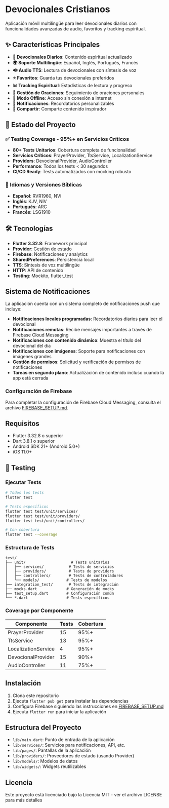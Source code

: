 # Devocionales Cristianos

Aplicación móvil multilingüe para leer devocionales diarios con funcionalidades avanzadas de audio, favoritos y tracking espiritual.

## ✨ Características Principales

- **📖 Devocionales Diarios**: Contenido espiritual actualizado
- **🌍 Soporte Multilingüe**: Español, Inglés, Portugués, Francés
- **🔊 Audio TTS**: Lectura de devocionales con síntesis de voz
- **⭐ Favoritos**: Guarda tus devocionales preferidos
- **📊 Tracking Espiritual**: Estadísticas de lectura y progreso
- **🙏 Gestión de Oraciones**: Seguimiento de oraciones personales
- **📴 Modo Offline**: Acceso sin conexión a internet
- **🔔 Notificaciones**: Recordatorios personalizables
- **📱 Compartir**: Comparte contenido inspirador

## 🚀 Estado del Proyecto

### ✅ Testing Coverage - 95%+ en Servicios Críticos
- **80+ Tests Unitarios**: Cobertura completa de funcionalidad
- **Servicios Críticos**: PrayerProvider, TtsService, LocalizationService
- **Providers**: DevocionalProvider, AudioController  
- **Performance**: Todos los tests < 30 segundos
- **CI/CD Ready**: Tests automatizados con mocking robusto

### 🎯 Idiomas y Versiones Bíblicas
- **Español**: RVR1960, NVI
- **Inglés**: KJV, NIV  
- **Portugués**: ARC
- **Francés**: LSG1910

## 🛠️ Tecnologías

- **Flutter 3.32.8**: Framework principal
- **Provider**: Gestión de estado
- **Firebase**: Notificaciones y analytics
- **SharedPreferences**: Persistencia local
- **TTS**: Síntesis de voz multilingüe
- **HTTP**: API de contenido
- **Testing**: Mockito, flutter_test

## Sistema de Notificaciones

La aplicación cuenta con un sistema completo de notificaciones push que incluye:

- **Notificaciones locales programadas**: Recordatorios diarios para leer el devocional
- **Notificaciones remotas**: Recibe mensajes importantes a través de Firebase Cloud Messaging
- **Notificaciones con contenido dinámico**: Muestra el título del devocional del día
- **Notificaciones con imágenes**: Soporte para notificaciones con imágenes grandes
- **Gestión de permisos**: Solicitud y verificación de permisos de notificaciones
- **Tareas en segundo plano**: Actualización de contenido incluso cuando la app está cerrada

### Configuración de Firebase

Para completar la configuración de Firebase Cloud Messaging, consulta el archivo [FIREBASE_SETUP.md](FIREBASE_SETUP.md).

## Requisitos

- Flutter 3.32.8 o superior
- Dart 3.8.1 o superior
- Android SDK 21+ (Android 5.0+)
- iOS 11.0+

## 🧪 Testing

### Ejecutar Tests
```bash
# Todos los tests
flutter test

# Tests específicos
flutter test test/unit/services/
flutter test test/unit/providers/
flutter test test/unit/controllers/

# Con cobertura
flutter test --coverage
```

### Estructura de Tests
```
test/
├── unit/                    # Tests unitarios
│   ├── services/           # Tests de servicios
│   ├── providers/          # Tests de providers
│   ├── controllers/        # Tests de controladores
│   └── models/            # Tests de modelos
├── integration_test/       # Tests de integración
├── mocks.dart             # Generación de mocks
├── test_setup.dart        # Configuración común
└── *.dart                 # Tests específicos
```

### Coverage por Componente
| Componente | Tests | Cobertura |
|------------|-------|-----------|
| PrayerProvider | 15 | 95%+ |
| TtsService | 13 | 95%+ |
| LocalizationService | 4 | 95%+ |
| DevocionalProvider | 15 | 90%+ |
| AudioController | 11 | 75%+ |

## Instalación

1. Clona este repositorio
2. Ejecuta `flutter pub get` para instalar las dependencias
3. Configura Firebase siguiendo las instrucciones en [FIREBASE_SETUP.md](FIREBASE_SETUP.md)
4. Ejecuta `flutter run` para iniciar la aplicación

## Estructura del Proyecto

- `lib/main.dart`: Punto de entrada de la aplicación
- `lib/services/`: Servicios para notificaciones, API, etc.
- `lib/pages/`: Pantallas de la aplicación
- `lib/providers/`: Proveedores de estado (usando Provider)
- `lib/models/`: Modelos de datos
- `lib/widgets/`: Widgets reutilizables

## Licencia

Este proyecto está licenciado bajo la Licencia MIT - ver el archivo LICENSE para más detalles

